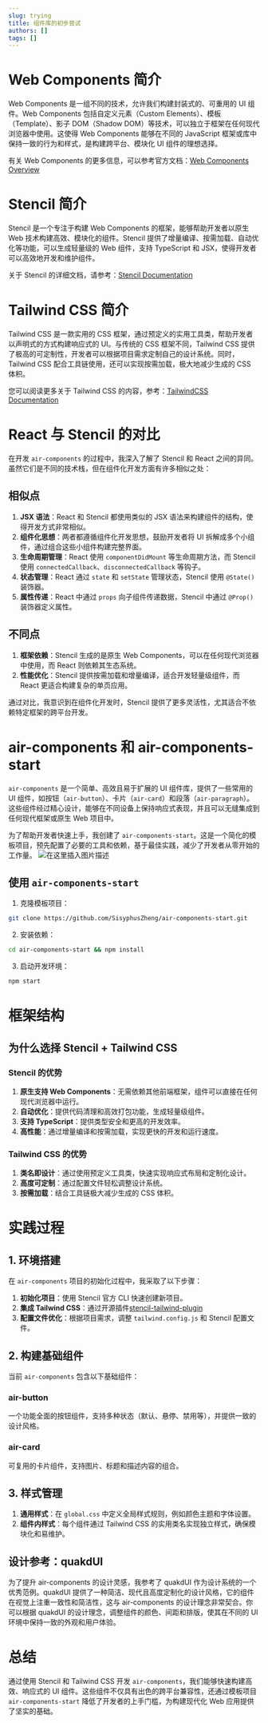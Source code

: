 ```yaml
---
slug: trying
title: 组件库的初步尝试
authors: []
tags: []
---
```


<!-- truncate -->

# Web Components 简介

Web Components 是一组不同的技术，允许我们构建封装式的、可重用的 UI 组件。Web Components 包括自定义元素（Custom Elements）、模板（Template）、影子 DOM（Shadow DOM）等技术，可以独立于框架在任何现代浏览器中使用。这使得 Web Components 能够在不同的 JavaScript 框架或库中保持一致的行为和样式，是构建跨平台、模块化 UI 组件的理想选择。

有关 Web Components 的更多信息，可以参考官方文档：[Web Components Overview](https://developer.mozilla.org/en-US/docs/Web/Web_Components)

# Stencil 简介

Stencil 是一个专注于构建 Web Components 的框架，能够帮助开发者以原生 Web 技术构建高效、模块化的组件。Stencil 提供了增量编译、按需加载、自动优化等功能，可以生成轻量级的 Web 组件，支持 TypeScript 和 JSX，使得开发者可以高效地开发和维护组件。

关于 Stencil 的详细文档，请参考：[Stencil Documentation](https://stenciljs.com/docs)

# Tailwind CSS 简介

Tailwind CSS 是一款实用的 CSS 框架，通过预定义的实用工具类，帮助开发者以声明式的方式构建响应式的 UI。与传统的 CSS 框架不同，Tailwind CSS 提供了极高的可定制性，开发者可以根据项目需求定制自己的设计系统。同时，Tailwind CSS 配合工具链使用，还可以实现按需加载，极大地减少生成的 CSS 体积。

您可以阅读更多关于 Tailwind CSS 的内容，参考：[TailwindCSS Documentation](https://tailwindcss.com/docs)

# React 与 Stencil 的对比

在开发 `air-components` 的过程中，我深入了解了 Stencil 和 React 之间的异同。虽然它们是不同的技术栈，但在组件化开发方面有许多相似之处：

## 相似点

1. **JSX 语法**：React 和 Stencil 都使用类似的 JSX 语法来构建组件的结构，使得开发方式非常相似。
2. **组件化思想**：两者都遵循组件化开发思想，鼓励开发者将 UI 拆解成多个小组件，通过组合这些小组件构建完整界面。
3. **生命周期管理**：React 使用 `componentDidMount` 等生命周期方法，而 Stencil 使用 `connectedCallback`、`disconnectedCallback` 等钩子。
4. **状态管理**：React 通过 `state` 和 `setState` 管理状态，Stencil 使用 `@State()` 装饰器。
5. **属性传递**：React 中通过 `props` 向子组件传递数据，Stencil 中通过 `@Prop()` 装饰器定义属性。

## 不同点

1. **框架依赖**：Stencil 生成的是原生 Web Components，可以在任何现代浏览器中使用，而 React 则依赖其生态系统。
2. **性能优化**：Stencil 提供按需加载和增量编译，适合开发轻量级组件，而 React 更适合构建复杂的单页应用。

通过对比，我意识到在组件化开发时，Stencil 提供了更多灵活性，尤其适合不依赖特定框架的跨平台开发。

# air-components 和 air-components-start

`air-components` 是一个简单、高效且易于扩展的 UI 组件库，提供了一些常用的 UI 组件，如按钮（`air-button`）、卡片（`air-card`）和段落（`air-paragraph`）。这些组件经过精心设计，能够在不同设备上保持响应式表现，并且可以无缝集成到任何现代框架或原生 Web 项目中。

为了帮助开发者快速上手，我创建了 `air-components-start`。这是一个简化的模板项目，预先配置了必要的工具和依赖，基于最佳实践，减少了开发者从零开始的工作量。
![在这里插入图片描述](https://i-blog.csdnimg.cn/direct/ccc22c07e0d246478d3c3d31797b312b.jpeg#pic_center)

## 使用 `air-components-start`

1. 克隆模板项目：

```bash
git clone https://github.com/SisyphusZheng/air-components-start.git
```

2. 安装依赖：

```bash
cd air-components-start && npm install
```

3. 启动开发环境：

```bash
npm start
```

# 框架结构

## 为什么选择 Stencil + Tailwind CSS

### Stencil 的优势

1. **原生支持 Web Components**：无需依赖其他前端框架，组件可以直接在任何现代浏览器中运行。
2. **自动优化**：提供代码清理和高效打包功能，生成轻量级组件。
3. **支持 TypeScript**：提供类型安全和更高的开发效率。
4. **高性能**：通过增量编译和按需加载，实现更快的开发和运行速度。

### Tailwind CSS 的优势

1. **类名即设计**：通过使用预定义工具类，快速实现响应式布局和定制化设计。
2. **高度可定制**：通过配置文件轻松调整设计系统。
3. **按需加载**：结合工具链极大减少生成的 CSS 体积。

# 实践过程

## 1. 环境搭建

在 `air-components` 项目的初始化过程中，我采取了以下步骤：

1. **初始化项目**：使用 Stencil 官方 CLI 快速创建新项目。
2. **集成 Tailwind CSS**：通过开源插件[stencil-tailwind-plugin
](https://www.npmjs.com/package/stencil-tailwind-plugin)
3. **配置文件优化**：根据项目需求，调整 `tailwind.config.js` 和 Stencil 配置文件。

## 2. 构建基础组件

当前 `air-components` 包含以下基础组件：

### air-button

一个功能全面的按钮组件，支持多种状态（默认、悬停、禁用等），并提供一致的设计风格。

### air-card

可复用的卡片组件，支持图片、标题和描述内容的组合。

## 3. 样式管理

1. **通用样式**：在 `global.css` 中定义全局样式规则，例如颜色主题和字体设置。
2. **组件内样式**：每个组件通过 Tailwind CSS 的实用类名实现独立样式，确保模块化和易维护。

## 设计参考：quakdUI
为了提升 air-components 的设计灵感，我参考了 quakdUI 作为设计系统的一个优秀范例。quakdUI 提供了一种简洁、现代且高度定制化的设计风格，它的组件在视觉上注重一致性和简洁性，这与 air-components 的设计理念非常契合。你可以根据 quakdUI 的设计理念，调整组件的颜色、间距和排版，使其在不同的 UI 环境中保持一致的外观和用户体验。

# 总结

通过使用 Stencil 和 Tailwind CSS 开发 `air-components`，我们能够快速构建高效、响应式的 UI 组件。这些组件不仅具有出色的跨平台兼容性，还通过模板项目 `air-components-start` 降低了开发者的上手门槛，为构建现代化 Web 应用提供了坚实的基础。
